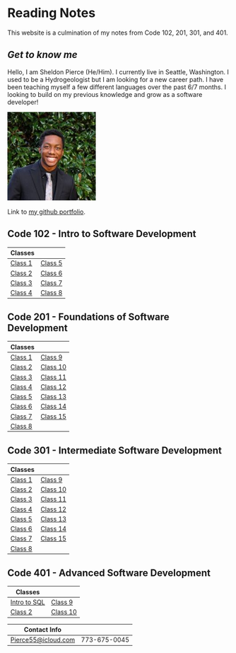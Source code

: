 # Reading Notes

This website is a culmination of my notes from Code 102, 201, 301, and 401.

## *Get to know me*
Hello, I am Sheldon Pierce (He/Him). I currently live in Seattle, Washington. I used to be a Hydrogeologist but I am looking for a new career path. I have been teaching myself a few different languages over the past 6/7 months. I looking to build on my previous knowledge and grow as a software developer!

![Me](Face.jpg)

Link to [my github portfolio](https://github.com/Sheldon-Pierce).

## Code 102 - Intro to Software Development

| Classes | |
| ----------- | ----------- |
| [Class 1](Code_102_Reading_Notes/class1.md) | [Class 5](Code_102_Reading_Notes/class5.md) |
| [Class 2](Code_102_Reading_Notes/class2.md) | [Class 6](Code_102_Reading_Notes/class6.md) |
| [Class 3](Code_102_Reading_Notes/class3.md) |	[Class 7](Code_102_Reading_Notes/class7.md) |
| [Class 4](Code_102_Reading_Notes/class4.md) | [Class 8](Code_102_Reading_Notes/class8.md) |

## Code 201 - Foundations of Software Development

| Classes | |
| ----------- | ----------- |
| [Class 1](Code_201_Reading_Notes/Class1.md) | [Class 9](Code_201_Reading_Notes/class9.md) |
| [Class 2](Code_201_Reading_Notes/Class2.md) | [Class 10](Code_201_Reading_Notes/class10.md) |
| [Class 3](Code_201_Reading_Notes/class3.md) |	[Class 11](Code_201_Reading_Notes/class11.md) |
| [Class 4](Code_201_Reading_Notes/class4.md) | [Class 12](Code_201_Reading_Notes/class12.md) |
| [Class 5](Code_201_Reading_Notes/class5.md) | [Class 13](Code_201_Reading_Notes/class13.md) |
| [Class 6](Code_201_Reading_Notes/class6.md) |	[Class 14](Code_201_Reading_Notes/class14.md) |
| [Class 7](Code_201_Reading_Notes/class7.md) | [Class 15](Code_201_Reading_Notes/class15.md) |
| [Class 8](Code_201_Reading_Notes/class8.md) |  |

## Code 301 - Intermediate Software Development

| Classes | |
| ----------- | ----------- |
| [Class 1](Code_301_Reading_Notes/class1.md) | [Class 9](Code_301_Reading_Notes/class9.md) |
| [Class 2](Code_301_Reading_Notes/class2.md) | [Class 10](Code_301_Reading_Notes/class10.md) |
| [Class 3](Code_301_Reading_Notes/class3.md) |	[Class 11](Code_301_Reading_Notes/class11.md) |
| [Class 4](Code_301_Reading_Notes/class4.md) | [Class 12](Code_301_Reading_Notes/class12.md) |
| [Class 5](Code_301_Reading_Notes/class5.md) | [Class 13](Code_301_Reading_Notes/class13.md) |
| [Class 6](Code_301_Reading_Notes/class6.md) |	[Class 14](Code_301_Reading_Notes/class14.md) |
| [Class 7](Code_301_Reading_Notes/class7.md) | [Class 15](Code_301_Reading_Notes/class15.md) |
| [Class 8](Code_301_Reading_Notes/class8.md) |  |

## Code 401 - Advanced Software Development

| Classes | |
| ----------- | ----------- |
| [Intro to SQL](Code_401_Reading_Notes/sql.md) | [Class 9](Code_301_Reading_Notes/class9.md) |
| [Class 2](Code_301_Reading_Notes/class2.md) | [Class 10](Code_301_Reading_Notes/class10.md) |


|Contact Info|  |
--- | --- |
|Pierce55@icloud.com|773-675-0045|

